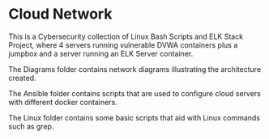 # Cloud Network

This is a Cybersecurity collection of Linux Bash Scripts and ELK Stack Project, where 4 servers running vulnerable DVWA containers plus a jumpbox and a server running an ELK Server container. 

The Diagrams folder contains network diagrams illustrating the architecture created.

The Ansible folder contains scripts that are used to configure cloud servers with different docker containers.

The Linux folder contains some basic scripts that aid with Linux commands such as grep.

